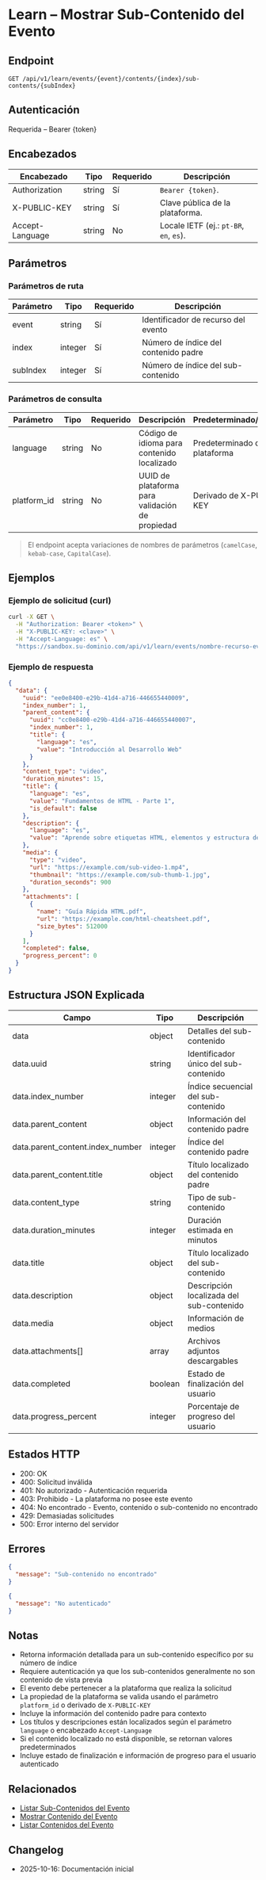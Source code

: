 # Learn – Mostrar Sub-Contenido del Evento

## Endpoint

```
GET /api/v1/learn/events/{event}/contents/{index}/sub-contents/{subIndex}
```

## Autenticación

Requerida – Bearer {token}

## Encabezados

| Encabezado      | Tipo   | Requerido | Descripción |
| --------------- | ------ | --------- | ----------- |
| Authorization   | string | Sí        | `Bearer {token}`. |
| X-PUBLIC-KEY    | string | Sí        | Clave pública de la plataforma. |
| Accept-Language | string | No        | Locale IETF (ej.: `pt-BR`, `en`, `es`). |

## Parámetros

### Parámetros de ruta

| Parámetro | Tipo    | Requerido | Descripción |
| --------- | ------- | --------- | ----------- |
| event     | string  | Sí        | Identificador de recurso del evento |
| index     | integer | Sí        | Número de índice del contenido padre |
| subIndex  | integer | Sí        | Número de índice del sub-contenido |

### Parámetros de consulta

| Parámetro   | Tipo   | Requerido | Descripción | Predeterminado/Valores |
| ----------- | ------ | --------- | ----------- | ---------------------- |
| language    | string | No        | Código de idioma para contenido localizado | Predeterminado de la plataforma |
| platform_id | string | No        | UUID de plataforma para validación de propiedad | Derivado de X-PUBLIC-KEY |

> El endpoint acepta variaciones de nombres de parámetros (`camelCase`, `kebab-case`, `CapitalCase`).

## Ejemplos

### Ejemplo de solicitud (curl)

```bash
curl -X GET \
  -H "Authorization: Bearer <token>" \
  -H "X-PUBLIC-KEY: <clave>" \
  -H "Accept-Language: es" \
  "https://sandbox.su-dominio.com/api/v1/learn/events/nombre-recurso-evento/contents/1/sub-contents/1?language=es"
```

### Ejemplo de respuesta

```json
{
  "data": {
    "uuid": "ee0e8400-e29b-41d4-a716-446655440009",
    "index_number": 1,
    "parent_content": {
      "uuid": "cc0e8400-e29b-41d4-a716-446655440007",
      "index_number": 1,
      "title": {
        "language": "es",
        "value": "Introducción al Desarrollo Web"
      }
    },
    "content_type": "video",
    "duration_minutes": 15,
    "title": {
      "language": "es",
      "value": "Fundamentos de HTML - Parte 1",
      "is_default": false
    },
    "description": {
      "language": "es",
      "value": "Aprende sobre etiquetas HTML, elementos y estructura de documentos. Esta lección cubre los bloques básicos de construcción de HTML."
    },
    "media": {
      "type": "video",
      "url": "https://example.com/sub-video-1.mp4",
      "thumbnail": "https://example.com/sub-thumb-1.jpg",
      "duration_seconds": 900
    },
    "attachments": [
      {
        "name": "Guía Rápida HTML.pdf",
        "url": "https://example.com/html-cheatsheet.pdf",
        "size_bytes": 512000
      }
    ],
    "completed": false,
    "progress_percent": 0
  }
}
```

## Estructura JSON Explicada

| Campo                        | Tipo    | Descripción |
| ---------------------------- | ------- | ----------- |
| data                         | object  | Detalles del sub-contenido |
| data.uuid                    | string  | Identificador único del sub-contenido |
| data.index_number            | integer | Índice secuencial del sub-contenido |
| data.parent_content          | object  | Información del contenido padre |
| data.parent_content.index_number | integer | Índice del contenido padre |
| data.parent_content.title    | object  | Título localizado del contenido padre |
| data.content_type            | string  | Tipo de sub-contenido |
| data.duration_minutes        | integer | Duración estimada en minutos |
| data.title                   | object  | Título localizado del sub-contenido |
| data.description             | object  | Descripción localizada del sub-contenido |
| data.media                   | object  | Información de medios |
| data.attachments[]           | array   | Archivos adjuntos descargables |
| data.completed               | boolean | Estado de finalización del usuario |
| data.progress_percent        | integer | Porcentaje de progreso del usuario |

## Estados HTTP

- 200: OK
- 400: Solicitud inválida
- 401: No autorizado - Autenticación requerida
- 403: Prohibido - La plataforma no posee este evento
- 404: No encontrado - Evento, contenido o sub-contenido no encontrado
- 429: Demasiadas solicitudes
- 500: Error interno del servidor

## Errores

```json
{
  "message": "Sub-contenido no encontrado"
}
```

```json
{
  "message": "No autenticado"
}
```

## Notas

- Retorna información detallada para un sub-contenido específico por su número de índice
- Requiere autenticación ya que los sub-contenidos generalmente no son contenido de vista previa
- El evento debe pertenecer a la plataforma que realiza la solicitud
- La propiedad de la plataforma se valida usando el parámetro `platform_id` o derivado de `X-PUBLIC-KEY`
- Incluye la información del contenido padre para contexto
- Los títulos y descripciones están localizados según el parámetro `language` o encabezado `Accept-Language`
- Si el contenido localizado no está disponible, se retornan valores predeterminados
- Incluye estado de finalización e información de progreso para el usuario autenticado

## Relacionados

- [Listar Sub-Contenidos del Evento](./EventContentSubContentsIndex.md)
- [Mostrar Contenido del Evento](./EventContentShow.md)
- [Listar Contenidos del Evento](./EventContentIndex.md)

## Changelog

- 2025-10-16: Documentación inicial
